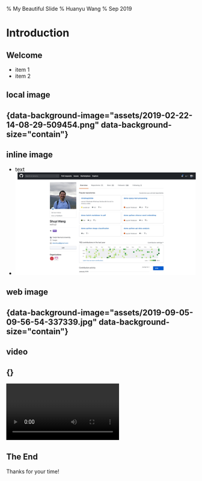 % My Beautiful Slide
% Huanyu Wang
% Sep 2019

# Introduction

## Welcome
- item 1
- item 2

## local image



##  {data-background-image="assets/2019-02-22-14-08-29-509454.png" data-background-size="contain"}

## inline image
- text
- <img src="assets/2019-02-22-14-08-29-509454.png" style="border-style: none" alt="">


## web image



##  {data-background-image="assets/2019-09-05-09-56-54-337339.jpg" data-background-size="contain"}

## video



## {} 

<video class="stretch" src="assets/markdown2slides-intro.mp4" data-autoplay controls></video>



## The End

Thanks for your time!